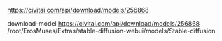 https://civitai.com/api/download/models/256868

download-model https://civitai.com/api/download/models/256868 /root/ErosMuses/Extras/stable-diffusion-webui/models/Stable-diffusion
